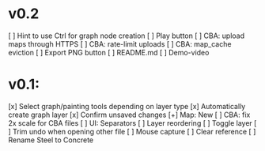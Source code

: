 # v0.2
[ ] Hint to use Ctrl for graph node creation
[ ] Play button
	[ ] CBA: upload maps through HTTPS
	[ ] CBA: rate-limit uploads
	[ ] CBA: map_cache eviction
[ ] Export PNG button
[ ] README.md
[ ] Demo-video

# v0.1:
[x] Select graph/painting tools depending on layer type
[x] Automatically create graph layer
[x] Confirm unsaved changes
[+] Map: New
[ ] CBA: fix 2x scale for CBA files 
[ ] UI: Separators
[ ] Layer reordering
[ ] Toggle layer
[ ] Trim undo when opening other file
[ ] Mouse capture
[ ] Clear reference
[ ] Rename Steel to Concrete
